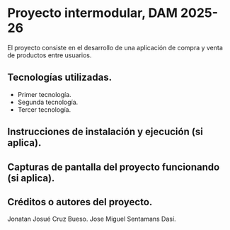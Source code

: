 # Proyecto intermodular, DAM 2025-26

El proyecto consiste en el desarrollo de una aplicación de compra y venta de productos entre usuarios.

## Tecnologías utilizadas.
- Primer tecnología.
- Segunda tecnología.
- Tercer tecnología.

## Instrucciones de instalación y ejecución (si aplica).

## Capturas de pantalla del proyecto funcionando (si aplica).

## Créditos o autores del proyecto.
 Jonatan Josué Cruz Bueso.
 Jose Miguel Sentamans Dasí.
